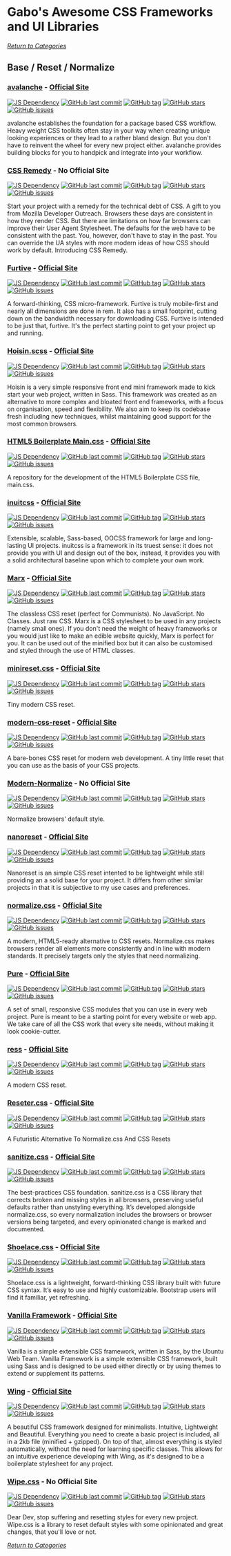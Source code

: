 # Gabo's Awesome CSS Frameworks and UI Libraries

[_Return to Categories_](../README.md)


## Base / Reset / Normalize


### [avalanche](https://github.com/avalanchesass/avalanche) - [Official Site](https://avalanche.oberlehner.net/)

[![JS Dependency](https://img.shields.io/badge/JS-no-lightgrey.svg?style=flat-square&maxAge=5184000)]()
[![GitHub last commit](https://img.shields.io/github/last-commit/avalanchesass/avalanche.svg?style=flat-square&maxAge=5184000)]()
[![GitHub tag](https://img.shields.io/github/tag/avalanchesass/avalanche.svg?style=flat-square&maxAge=5184000)]()
[![GitHub stars](https://img.shields.io/github/stars/avalanchesass/avalanche.svg?style=flat-square&maxAge=5184000)]()
[![GitHub issues](https://img.shields.io/github/issues/avalanchesass/avalanche.svg?style=flat-square&maxAge=5184000)]()

avalanche establishes the foundation for a package based CSS workflow. 
Heavy weight CSS toolkits often stay in your way when creating unique 
looking experiences or they lead to a rather bland design. But you don't 
have to reinvent the wheel for every new project either. avalanche 
provides building blocks for you to handpick and integrate into your 
workflow.


### [CSS Remedy](https://github.com/jensimmons/cssremedy) - No Official Site

[![JS Dependency](https://img.shields.io/badge/JS-no-lightgrey.svg?style=flat-square&maxAge=5184000)]()
[![GitHub last commit](https://img.shields.io/github/last-commit/jensimmons/cssremedy.svg?style=flat-square&maxAge=5184000)]()
[![GitHub tag](https://img.shields.io/github/tag/jensimmons/cssremedy.svg?style=flat-square&maxAge=5184000)]()
[![GitHub stars](https://img.shields.io/github/stars/jensimmons/cssremedy.svg?style=flat-square&maxAge=5184000)]()
[![GitHub issues](https://img.shields.io/github/issues/jensimmons/cssremedy.svg?style=flat-square&maxAge=5184000)]()

Start your project with a remedy for the technical debt of CSS. A gift 
to you from Mozilla Developer Outreach. Browsers these days are consistent 
in how they render CSS. But there are limitations on how far browsers can 
improve their User Agent Stylesheet. The defaults for the web have to 
be consistent with the past. You, however, don't have to stay in the past. 
You can override the UA styles with more modern ideas of how CSS should 
work by default. Introducing CSS Remedy.


### [Furtive](https://github.com/johno/furtive) - [Official Site](http://furtive.co/)

[![JS Dependency](https://img.shields.io/badge/JS-no-lightgrey.svg?style=flat-square&maxAge=5184000)]()
[![GitHub last commit](https://img.shields.io/github/last-commit/johno/furtive.svg?style=flat-square&maxAge=5184000)]()
[![GitHub tag](https://img.shields.io/github/tag/johno/furtive.svg?style=flat-square&maxAge=5184000)]()
[![GitHub stars](https://img.shields.io/github/stars/johno/furtive.svg?style=flat-square&maxAge=5184000)]()
[![GitHub issues](https://img.shields.io/github/issues/johno/furtive.svg?style=flat-square&maxAge=5184000)]()

A forward-thinking, CSS micro-framework. Furtive is truly mobile-first
and nearly all dimensions are done in rem. It also has a small
footprint, cutting down on the bandwidth necessary for downloading CSS.
Furtive is intended to be just that, furtive. It's the perfect starting
point to get your project up and running.


### [Hoisin.scss](https://github.com/Cyber-Duck/hoisin.scss) - [Official Site](http://cyber-duck.github.io/hoisin.scss/)

[![JS Dependency](https://img.shields.io/badge/JS-no-lightgrey.svg?style=flat-square&maxAge=5184000)]()
[![GitHub last commit](https://img.shields.io/github/last-commit/Cyber-Duck/hoisin.scss.svg?style=flat-square&maxAge=5184000)]()
[![GitHub tag](https://img.shields.io/github/tag/Cyber-Duck/hoisin.scss.svg?style=flat-square&maxAge=5184000)]()
[![GitHub stars](https://img.shields.io/github/stars/Cyber-Duck/hoisin.scss.svg?style=flat-square&maxAge=5184000)]()
[![GitHub issues](https://img.shields.io/github/issues/Cyber-Duck/hoisin.scss.svg?style=flat-square&maxAge=5184000)]()

Hoisin is a very simple responsive front end mini framework made to kick
start your web project, written in Sass. This framework was created as
an alternative to more complex and bloated front end frameworks, with a
focus on organisation, speed and flexibility. We also aim to keep its
codebase fresh including new techniques, whilst maintaining good support
for the most common browsers.


### [HTML5 Boilerplate Main.css](https://github.com/h5bp/main.css) - [Official Site](https://html5boilerplate.com/)

[![JS Dependency](https://img.shields.io/badge/JS-no-lightgrey.svg?style=flat-square&maxAge=5184000)]()
[![GitHub last commit](https://img.shields.io/github/last-commit/h5bp/main.css.svg?style=flat-square&maxAge=5184000)]()
[![GitHub tag](https://img.shields.io/github/tag/h5bp/main.css.svg?style=flat-square&maxAge=5184000)]()
[![GitHub stars](https://img.shields.io/github/stars/h5bp/main.css.svg?style=flat-square&maxAge=5184000)]()
[![GitHub issues](https://img.shields.io/github/issues/h5bp/main.css.svg?style=flat-square&maxAge=5184000)]()

A repository for the development of the HTML5 Boilerplate CSS file, main.css.


### [inuitcss](https://github.com/inuitcss/inuitcss) - [Official Site](http://inuitcss.com/)

[![JS Dependency](https://img.shields.io/badge/JS-no-lightgrey.svg?style=flat-square&maxAge=5184000)]()
[![GitHub last commit](https://img.shields.io/github/last-commit/inuitcss/inuitcss.svg?style=flat-square&maxAge=5184000)]()
[![GitHub tag](https://img.shields.io/github/tag/inuitcss/inuitcss.svg?style=flat-square&maxAge=5184000)]()
[![GitHub stars](https://img.shields.io/github/stars/inuitcss/inuitcss.svg?style=flat-square&maxAge=5184000)]()
[![GitHub issues](https://img.shields.io/github/issues/inuitcss/inuitcss.svg?style=flat-square&maxAge=5184000)]()

Extensible, scalable, Sass-based, OOCSS framework for large and 
long-lasting UI projects. inuitcss is a framework in its truest sense:
it does not provide you with UI and design out of the box, instead, it
provides you with a solid architectural baseline upon which to complete
your own work.


### [Marx](https://github.com/mblode/marx) - [Official Site](https://mblode.github.io/marx/)

[![JS Dependency](https://img.shields.io/badge/JS-no-lightgrey.svg?style=flat-square&maxAge=5184000)]()
[![GitHub last commit](https://img.shields.io/github/last-commit/mblode/marx.svg?style=flat-square&maxAge=5184000)]()
[![GitHub tag](https://img.shields.io/github/tag/mblode/marx.svg?style=flat-square&maxAge=5184000)]()
[![GitHub stars](https://img.shields.io/github/stars/mblode/marx.svg?style=flat-square&maxAge=5184000)]()
[![GitHub issues](https://img.shields.io/github/issues/mblode/marx.svg?style=flat-square&maxAge=5184000)]()

The classless CSS reset (perfect for Communists). No JavaScript. No Classes. Just raw CSS. Marx is a CSS stylesheet to 
be used in any projects (namely small ones). If you don't need the weight of heavy frameworks or you would just like to 
make an edible website quickly, Marx is perfect for you. It can be used out of the minified box but it can also be 
customised and styled through the use of HTML classes.


### [minireset.css](https://github.com/jgthms/minireset.css) - [Official Site](https://jgthms.com/minireset.css/)

[![JS Dependency](https://img.shields.io/badge/JS-no-lightgrey.svg?style=flat-square&maxAge=5184000)]()
[![GitHub last commit](https://img.shields.io/github/last-commit/jgthms/minireset.css.svg?style=flat-square&maxAge=5184000)]()
[![GitHub tag](https://img.shields.io/github/tag/jgthms/minireset.css.svg?style=flat-square&maxAge=5184000)]()
[![GitHub stars](https://img.shields.io/github/stars/jgthms/minireset.css.svg?style=flat-square&maxAge=5184000)]()
[![GitHub issues](https://img.shields.io/github/issues/jgthms/minireset.css.svg?style=flat-square&maxAge=5184000)]()

Tiny modern CSS reset.


### [modern-css-reset](https://github.com/hankchizljaw/modern-css-reset) - [Official Site](https://hankchizljaw.com/wrote/a-modern-css-reset/)

[![JS Dependency](https://img.shields.io/badge/JS-no-lightgrey.svg?style=flat-square&maxAge=5184000)]()
[![GitHub last commit](https://img.shields.io/github/last-commit/hankchizljaw/modern-css-reset.svg?style=flat-square&maxAge=5184000)]()
[![GitHub tag](https://img.shields.io/github/tag/hankchizljaw/modern-css-reset.svg?style=flat-square&maxAge=5184000)]()
[![GitHub stars](https://img.shields.io/github/stars/hankchizljaw/modern-css-reset.svg?style=flat-square&maxAge=5184000)]()
[![GitHub issues](https://img.shields.io/github/issues/hankchizljaw/modern-css-reset.svg?style=flat-square&maxAge=5184000)]()

A bare-bones CSS reset for modern web development. A tiny little reset that you can use as the basis of your CSS projects.


### [Modern-Normalize](https://github.com/sindresorhus/modern-normalize) - No Official Site

[![JS Dependency](https://img.shields.io/badge/JS-no-lightgrey.svg?style=flat-square&maxAge=5184000)]()
[![GitHub last commit](https://img.shields.io/github/last-commit/sindresorhus/modern-normalize.svg?style=flat-square&maxAge=5184000)]()
[![GitHub tag](https://img.shields.io/github/tag/sindresorhus/modern-normalize.svg?style=flat-square&maxAge=5184000)]()
[![GitHub stars](https://img.shields.io/github/stars/sindresorhus/modern-normalize.svg?style=flat-square&maxAge=5184000)]()
[![GitHub issues](https://img.shields.io/github/issues/sindresorhus/modern-normalize.svg?style=flat-square&maxAge=5184000)]()

Normalize browsers' default style. 


### [nanoreset](https://github.com/tiaanduplessis/nanoreset/) - [Official Site](https://tiaanduplessis.github.io/nanoreset/)
  
[![JS Dependency](https://img.shields.io/badge/JS-no-lightgrey.svg?style=flat-square&maxAge=5184000)]()
[![GitHub last commit](https://img.shields.io/github/last-commit/tiaanduplessis/nanoreset.svg?style=flat-square&maxAge=5184000)]()
[![GitHub tag](https://img.shields.io/github/tag/tiaanduplessis/nanoreset.svg?style=flat-square&maxAge=5184000)]()
[![GitHub stars](https://img.shields.io/github/stars/tiaanduplessis/nanoreset.svg?style=flat-square&maxAge=5184000)]()
[![GitHub issues](https://img.shields.io/github/issues/tiaanduplessis/nanoreset.svg?style=flat-square&maxAge=5184000)]()

Nanoreset is an simple CSS reset intented to be lightweight while still providing an a solid base for your project.
It differs from other similar projects in that it is subjective to my use cases and preferences. 


### [normalize.css](https://github.com/necolas/normalize.css/) - [Official Site](http://necolas.github.io/normalize.css/)
  
[![JS Dependency](https://img.shields.io/badge/JS-no-lightgrey.svg?style=flat-square&maxAge=5184000)]()
[![GitHub last commit](https://img.shields.io/github/last-commit/necolas/normalize.css.svg?style=flat-square&maxAge=5184000)]()
[![GitHub tag](https://img.shields.io/github/tag/necolas/normalize.css.svg?style=flat-square&maxAge=5184000)]()
[![GitHub stars](https://img.shields.io/github/stars/necolas/normalize.css.svg?style=flat-square&maxAge=5184000)]()
[![GitHub issues](https://img.shields.io/github/issues/necolas/normalize.css.svg?style=flat-square&maxAge=5184000)]()

A modern, HTML5-ready alternative to CSS resets. Normalize.css makes 
browsers render all elements more consistently and in line with modern
standards. It precisely targets only the styles that need normalizing.


### [Pure](https://github.com/pure-css/pure) - [Official Site](https://purecss.io/)
  
[![JS Dependency](https://img.shields.io/badge/JS-no-lightgrey.svg?style=flat-square&maxAge=5184000)]()
[![GitHub last commit](https://img.shields.io/github/last-commit/pure-css/pure.svg?style=flat-square&maxAge=5184000)]()
[![GitHub tag](https://img.shields.io/github/tag/pure-css/pure.svg?style=flat-square&maxAge=5184000)]()
[![GitHub stars](https://img.shields.io/github/stars/pure-css/pure.svg?style=flat-square&maxAge=5184000)]()
[![GitHub issues](https://img.shields.io/github/issues/pure-css/pure.svg?style=flat-square&maxAge=5184000)]()

A set of small, responsive CSS modules that you can use in every web
project. Pure is meant to be a starting point for every website or web
app. We take care of all the CSS work that every site needs, without
making it look cookie-cutter.


### [ress](https://github.com/filipelinhares/ress) - [Official Site](https://ress-css.surge.sh/)
  
[![JS Dependency](https://img.shields.io/badge/JS-no-lightgrey.svg?style=flat-square&maxAge=5184000)]()
[![GitHub last commit](https://img.shields.io/github/last-commit/filipelinhares/ress.svg?style=flat-square&maxAge=5184000)]()
[![GitHub tag](https://img.shields.io/github/tag/filipelinhares/ress.svg?style=flat-square&maxAge=5184000)]()
[![GitHub stars](https://img.shields.io/github/stars/filipelinhares/ress.svg?style=flat-square&maxAge=5184000)]()
[![GitHub issues](https://img.shields.io/github/issues/filipelinhares/ress.svg?style=flat-square&maxAge=5184000)]()

A modern CSS reset.


### [Reseter.css](https://github.com/krishdevdb/reseter.css) - [Official Site](https://krishdevdb.github.io/reseter.css/)
  
[![JS Dependency](https://img.shields.io/badge/JS-no-lightgrey.svg?style=flat-square&maxAge=5184000)]()
[![GitHub last commit](https://img.shields.io/github/last-commit/krishdevdb/reseter.css.svg?style=flat-square&maxAge=5184000)]()
[![GitHub tag](https://img.shields.io/github/tag/krishdevdb/reseter.css.svg?style=flat-square&maxAge=5184000)]()
[![GitHub stars](https://img.shields.io/github/stars/krishdevdb/reseter.css.svg?style=flat-square&maxAge=5184000)]()
[![GitHub issues](https://img.shields.io/github/issues/krishdevdb/reseter.css.svg?style=flat-square&maxAge=5184000)]()

A Futuristic Alternative To Normalize.css And CSS Resets


### [sanitize.css](https://github.com/csstools/sanitize.css) - [Official Site](https://csstools.github.io/sanitize.css/)
  
[![JS Dependency](https://img.shields.io/badge/JS-no-lightgrey.svg?style=flat-square&maxAge=5184000)]()
[![GitHub last commit](https://img.shields.io/github/last-commit/csstools/sanitize.css.svg?style=flat-square&maxAge=5184000)]()
[![GitHub tag](https://img.shields.io/github/tag/csstools/sanitize.css.svg?style=flat-square&maxAge=5184000)]()
[![GitHub stars](https://img.shields.io/github/stars/csstools/sanitize.css.svg?style=flat-square&maxAge=5184000)]()
[![GitHub issues](https://img.shields.io/github/issues/csstools/sanitize.css.svg?style=flat-square&maxAge=5184000)]()

The best-practices CSS foundation. sanitize.css is a CSS library that 
corrects broken and missing styles in all browsers, preserving useful
defaults rather than unstyling everything. It’s developed alongside
normalize.css, so every normalization includes the browsers or browser
versions being targeted, and every opinionated change is marked and
documented.


### [Shoelace.css](https://github.com/claviska/shoelace-css) - [Official Site](https://shoelace.style/)
  
[![JS Dependency](https://img.shields.io/badge/JS-yes-blue.svg?style=flat-square&maxAge=5184000)]()
[![GitHub last commit](https://img.shields.io/github/last-commit/claviska/shoelace-css.svg?style=flat-square&maxAge=5184000)]()
[![GitHub tag](https://img.shields.io/github/tag/claviska/shoelace-css.svg?style=flat-square&maxAge=5184000)]()
[![GitHub stars](https://img.shields.io/github/stars/claviska/shoelace-css.svg?style=flat-square&maxAge=5184000)]()
[![GitHub issues](https://img.shields.io/github/issues/claviska/shoelace-css.svg?style=flat-square&maxAge=5184000)]()

Shoelace.css is a lightweight, forward-thinking CSS library built with
future CSS syntax. It’s easy to use and highly customizable. Bootstrap
users will find it familiar, yet refreshing.


### [Vanilla Framework](https://github.com/canonical-web-and-design/vanilla-framework) - [Official Site](https://vanillaframework.io/)
  
[![JS Dependency](https://img.shields.io/badge/JS-no-lightgrey.svg?style=flat-square&maxAge=5184000)]()
[![GitHub last commit](https://img.shields.io/github/last-commit/canonical-web-and-design/vanilla-framework.svg?style=flat-square&maxAge=5184000)]()
[![GitHub tag](https://img.shields.io/github/tag/canonical-web-and-design/vanilla-framework.svg?style=flat-square&maxAge=5184000)]()
[![GitHub stars](https://img.shields.io/github/stars/canonical-web-and-design/vanilla-framework.svg?style=flat-square&maxAge=5184000)]()
[![GitHub issues](https://img.shields.io/github/issues/canonical-web-and-design/vanilla-framework.svg?style=flat-square&maxAge=5184000)]()

Vanilla is a simple extensible CSS framework, written in Sass, by the 
Ubuntu Web Team. Vanilla Framework is a simple extensible CSS framework, 
built using Sass and is designed to be used either directly or by using 
themes to extend or supplement its patterns.


### [Wing](https://github.com/kbrsh/wing) - [Official Site](https://kbrsh.github.io/wing)
  
[![JS Dependency](https://img.shields.io/badge/JS-no-lightgrey.svg?style=flat-square&maxAge=5184000)]()
[![GitHub last commit](https://img.shields.io/github/last-commit/kbrsh/wing.svg?style=flat-square&maxAge=5184000)]()
[![GitHub tag](https://img.shields.io/github/tag/kbrsh/wing.svg?style=flat-square&maxAge=5184000)]()
[![GitHub stars](https://img.shields.io/github/stars/kbrsh/wing.svg?style=flat-square&maxAge=5184000)]()
[![GitHub issues](https://img.shields.io/github/issues/kbrsh/wing.svg?style=flat-square&maxAge=5184000)]()

A beautiful CSS framework designed for minimalists. Intuitive, 
Lightweight and Beautiful. Everything you need to create a basic project
is included, all in a 2kb file (minified + gzipped). On top of that,
almost everything is styled automatically, without the need for learning
specific classes. This allows for an intuitive experience developing
with Wing, as it's designed to be a boilerplate stylesheet for any
project.


### [Wipe.css](https://github.com/danilowoz/wipe.css) -  No Official Site

[![JS Dependency](https://img.shields.io/badge/JS-no-lightgrey.svg?style=flat-square&maxAge=5184000)]()
[![GitHub last commit](https://img.shields.io/github/last-commit/danilowoz/wipe.css.svg?style=flat-square&maxAge=5184000)]()
[![GitHub tag](https://img.shields.io/github/tag/danilowoz/wipe.css.svg?style=flat-square&maxAge=5184000)]()
[![GitHub stars](https://img.shields.io/github/stars/danilowoz/wipe.css.svg?style=flat-square&maxAge=5184000)]()
[![GitHub issues](https://img.shields.io/github/issues/danilowoz/wipe.css.svg?style=flat-square&maxAge=5184000)]()

Dear Dev, stop suffering and resetting styles for every new project. 
Wipe.css is a library to reset default styles with some opinionated and 
great changes, that you'll love or not.



[_Return to Categories_](../README.md)
